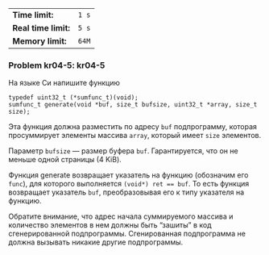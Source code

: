 |                      |       |
|----------------------|-------|
| **Time limit:**      | `1 s` |
| **Real time limit:** | `5 s` |
| **Memory limit:**    | `64M` |


### Problem kr04-5: kr04-5

На языке Си напишите функцию

    
    
    typedef uint32_t (*sumfunc_t)(void);
    sumfunc_t generate(void *buf, size_t bufsize, uint32_t *array, size_t size);

Эта функция должна разместить по адресу `buf` подпрограмму,
которая просуммирует элементы массива `array`, который имеет
`size` элементов.

Параметр `bufsize` — размер буфера `buf`. Гарантируется, что он
не меньше одной страницы (4 KiB).

Функция generate возвращает указатель на функцию (обозначим его
`func`), для которого выполняется `(void*) ret == buf`. То есть
функция возвращает указатель `buf`, преобразовывая его к типу
указателя на функцию.

Обратите внимание, что адрес начала суммируемого массива и
количество элементов в нем должны быть “зашиты” в код
сгенерированной подпрограммы. Сгенированная подпрограмма не
должна вызывать никакие другие подпрограммы.

